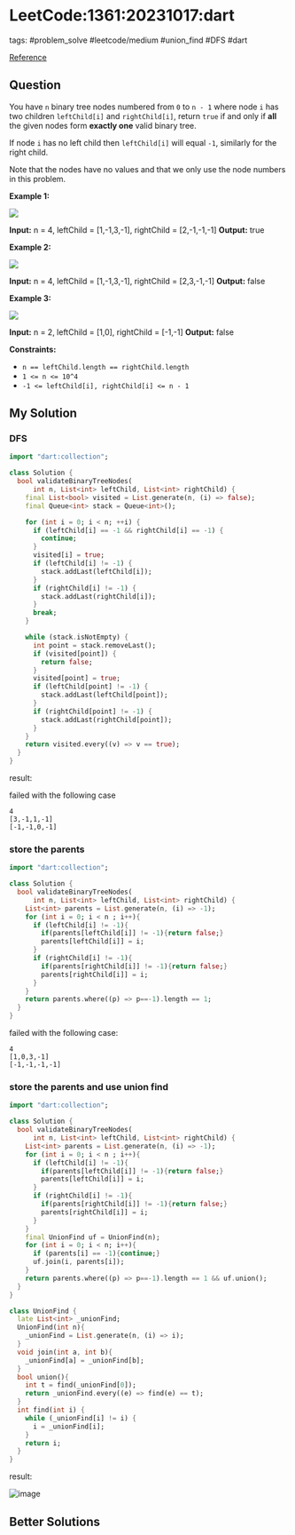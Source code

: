# LeetCode:1361:20231017:dart

tags: #problem_solve #leetcode/medium #union_find #DFS #dart

[Reference](https://leetcode.com/problems/validate-binary-tree-nodes/)

## Question

You have `n` binary tree nodes numbered from `0` to `n - 1` where node `i` has two children `leftChild[i]` and `rightChild[i]`, return `true` if and only if **all** the given nodes form **exactly one** valid binary tree.

If node `i` has no left child then `leftChild[i]` will equal `-1`, similarly for the right child.

Note that the nodes have no values and that we only use the node numbers in this problem.

**Example 1:**

![](https://assets.leetcode.com/uploads/2019/08/23/1503_ex1.png)

**Input:** n = 4, leftChild = [1,-1,3,-1], rightChild = [2,-1,-1,-1]
**Output:** true

**Example 2:**

![](https://assets.leetcode.com/uploads/2019/08/23/1503_ex2.png)

**Input:** n = 4, leftChild = [1,-1,3,-1], rightChild = [2,3,-1,-1]
**Output:** false

**Example 3:**

![](https://assets.leetcode.com/uploads/2019/08/23/1503_ex3.png)

**Input:** n = 2, leftChild = [1,0], rightChild = [-1,-1]
**Output:** false

**Constraints:**

- `n == leftChild.length == rightChild.length`
- `1 <= n <= 10^4`
- `-1 <= leftChild[i], rightChild[i] <= n - 1`

## My Solution


### DFS

```dart
import "dart:collection";

class Solution {
  bool validateBinaryTreeNodes(
      int n, List<int> leftChild, List<int> rightChild) {
    final List<bool> visited = List.generate(n, (i) => false);
    final Queue<int> stack = Queue<int>();

    for (int i = 0; i < n; ++i) {
      if (leftChild[i] == -1 && rightChild[i] == -1) {
        continue;
      }
      visited[i] = true;
      if (leftChild[i] != -1) {
        stack.addLast(leftChild[i]);
      }
      if (rightChild[i] != -1) {
        stack.addLast(rightChild[i]);
      }
      break;
    }

    while (stack.isNotEmpty) {
      int point = stack.removeLast();
      if (visited[point]) {
        return false;
      }
      visited[point] = true;
      if (leftChild[point] != -1) {
        stack.addLast(leftChild[point]);
      }
      if (rightChild[point] != -1) {
        stack.addLast(rightChild[point]);
      }
    }
    return visited.every((v) => v == true);
  }
}
```

result:

failed with the following case

```text
4
[3,-1,1,-1]
[-1,-1,0,-1]
```

### store the parents

```dart
import "dart:collection";

class Solution {
  bool validateBinaryTreeNodes(
      int n, List<int> leftChild, List<int> rightChild) {
    List<int> parents = List.generate(n, (i) => -1);
    for (int i = 0; i < n ; i++){
      if (leftChild[i] != -1){
        if(parents[leftChild[i]] != -1){return false;}
        parents[leftChild[i]] = i;
      }
      if (rightChild[i] != -1){
        if(parents[rightChild[i]] != -1){return false;}
        parents[rightChild[i]] = i;
      }
    }
    return parents.where((p) => p==-1).length == 1;
  }
}
```

failed with the following case:

```text
4
[1,0,3,-1]
[-1,-1,-1,-1]
```

### store the parents and use union find

```dart
import "dart:collection";

class Solution {
  bool validateBinaryTreeNodes(
      int n, List<int> leftChild, List<int> rightChild) {
    List<int> parents = List.generate(n, (i) => -1);
    for (int i = 0; i < n ; i++){
      if (leftChild[i] != -1){
        if(parents[leftChild[i]] != -1){return false;}
        parents[leftChild[i]] = i;
      }
      if (rightChild[i] != -1){
        if(parents[rightChild[i]] != -1){return false;}
        parents[rightChild[i]] = i;
      }
    }
    final UnionFind uf = UnionFind(n);
    for (int i = 0; i < n; i++){
      if (parents[i] == -1){continue;}
      uf.join(i, parents[i]);
    }
    return parents.where((p) => p==-1).length == 1 && uf.union();
  }
}

class UnionFind {
  late List<int> _unionFind;
  UnionFind(int n){
    _unionFind = List.generate(n, (i) => i);
  }
  void join(int a, int b){
    _unionFind[a] = _unionFind[b];
  }
  bool union(){
    int t = find(_unionFind[0]);
    return _unionFind.every((e) => find(e) == t);
  }
  int find(int i) {
    while (_unionFind[i] != i) {
      i = _unionFind[i];
    }
    return i;
  }
}
```

result:

![image](https://i.imgur.com/9A5Ti6g.png)

## Better Solutions
